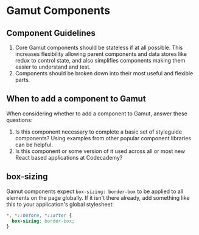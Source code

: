 # Gamut Components

## Component Guidelines

1. Core Gamut components should be stateless if at all possible. This increases flexibility allowing parent components and data stores like redux to control state, and also simplifies components making them easier to understand and test.
2. Components should be broken down into their most useful and flexible parts.

## When to add a component to Gamut

When considering whether to add a component to Gamut, answer these questions:

1. Is this component necessary to complete a basic set of styleguide components? Using examples from other popular component libraries can be helpful.
2. Is this component or some version of it used across all or most new React based applications at Codecademy?

## box-sizing

Gamut components expect `box-sizing: border-box` to be applied to all elements on the page globally. If it isn't there already, add something like this to your application's global stylesheet:

```css
*, *::before, *::after {
  box-sizing: border-box;
}
```


